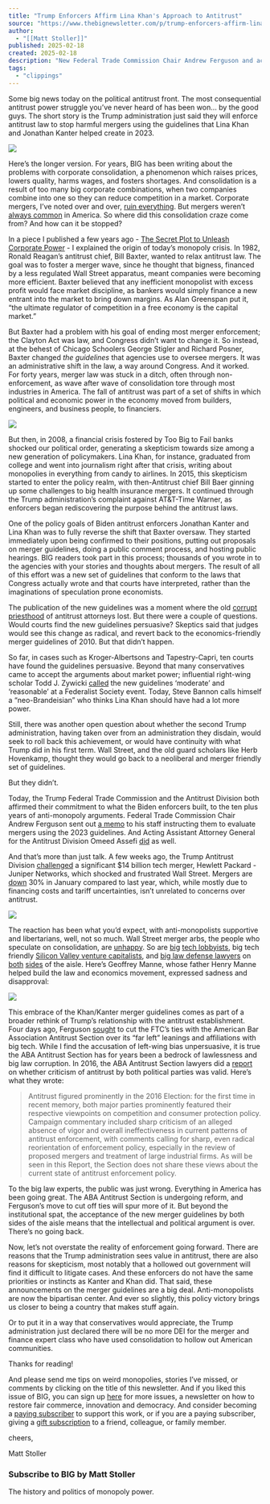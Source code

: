 ```yaml
---
title: "Trump Enforcers Affirm Lina Khan's Approach to Antitrust"
source: "https://www.thebignewsletter.com/p/trump-enforcers-affirm-lina-khans?utm_source=post-email-title&publication_id=11524&post_id=157417804&utm_campaign=email-post-title&isFreemail=true&r=of68&triedRedirect=true&utm_medium=email"
author:
  - "[[Matt Stoller]]"
published: 2025-02-18
created: 2025-02-18
description: "New Federal Trade Commission Chair Andrew Ferguson and acting Antitrust Division chief Omeed Assefi endorsed the 2023 merger guidelines. There's a new bipartisan consensus."
tags:
  - "clippings"
---
```

Some big news today on the political antitrust front. The most consequential antitrust power struggle you’ve never heard of has been won… by the good guys. The short story is the Trump administration just said they will enforce antitrust law to stop harmful mergers using the guidelines that Lina Khan and Jonathan Kanter helped create in 2023.

![](https://substackcdn.com/image/fetch/w_1456,c_limit,f_auto,q_auto:good,fl_progressive:steep/https%3A%2F%2Fsubstack-post-media.s3.amazonaws.com%2Fpublic%2Fimages%2Fb97294cf-644d-4929-93e9-9d03b1f328df_1164x555.png)

Here’s the longer version. For years, BIG has been writing about the problems with corporate consolidation, a phenomenon which raises prices, lowers quality, harms wages, and fosters shortages. And consolidation is a result of too many big corporate combinations, when two companies combine into one so they can reduce competition in a market. Corporate mergers, I’ve noted over and over, [ruin everything](https://www.thebignewsletter.com/p/mergers-ruin-everything). But mergers weren’t [always common](https://www.thebignewsletter.com/p/mergers-didnt-really-used-to-be-a) in America. So where did this consolidation craze come from? And how can it be stopped?

In a piece I published a few years ago - [The Secret Plot to Unleash Corporate Power](https://www.thebignewsletter.com/p/the-secret-plot-to-unleash-corporate) - I explained the origin of today’s monopoly crisis. In 1982, Ronald Reagan’s antitrust chief, Bill Baxter, wanted to relax antitrust law. The goal was to foster a merger wave, since he thought that bigness, financed by a less regulated Wall Street apparatus, meant companies were becoming more efficient. Baxter believed that any inefficient monopolist with excess profit would face market discipline, as bankers would simply finance a new entrant into the market to bring down margins. As Alan Greenspan put it, “the ultimate regulator of competition in a free economy is the capital market.”

But Baxter had a problem with his goal of ending most merger enforcement; the Clayton Act was law, and Congress didn’t want to change it. So instead, at the behest of Chicago Schoolers George Stigler and Richard Posner, Baxter changed *the guidelines* that agencies use to oversee mergers. It was an administrative shift in the law, a way around Congress. And it worked. For forty years, merger law was stuck in a ditch, often through non-enforcement, as wave after wave of consolidation tore through most industries in America. The fall of antitrust was part of a set of shifts in which political and economic power in the economy moved from builders, engineers, and business people, to financiers.

![](https://substackcdn.com/image/fetch/w_1456,c_limit,f_auto,q_auto:good,fl_progressive:steep/https%3A%2F%2Fsubstack-post-media.s3.amazonaws.com%2Fpublic%2Fimages%2Ff2a13d11-430b-468e-a89f-17f5de06245f_978x522.png)

But then, in 2008, a financial crisis fostered by Too Big to Fail banks shocked our political order, generating a skepticism towards size among a new generation of policymakers. Lina Khan, for instance, graduated from college and went into journalism right after that crisis, writing about monopolies in everything from candy to airlines. In 2015, this skepticism started to enter the policy realm, with then-Antitrust chief Bill Baer ginning up some challenges to big health insurance mergers. It continued through the Trump administration’s complaint against AT&T-Time Warner, as enforcers began rediscovering the purpose behind the antitrust laws.

One of the policy goals of Biden antitrust enforcers Jonathan Kanter and Lina Khan was to fully reverse the shift that Baxter oversaw. They started immediately upon being confirmed to their positions, putting out proposals on merger guidelines, doing a public comment process, and hosting public hearings. BIG readers took part in this process; thousands of you wrote in to the agencies with your stories and thoughts about mergers. The result of all of this effort was a new set of guidelines that conform to the laws that Congress actually wrote and that courts have interpreted, rather than the imaginations of speculation prone economists.

The publication of the new guidelines was a moment where the old [corrupt priesthood](https://www.thebignewsletter.com/p/antitrust-guidelines-and-overthrowing) of antitrust attorneys lost. But there were a couple of questions. Would courts find the new guidelines persuasive? Skeptics said that judges would see this change as radical, and revert back to the economics-friendly merger guidelines of 2010. But that didn’t happen.

So far, in cases such as Kroger-Albertsons and Tapestry-Capri, ten courts have found the guidelines persuasive. Beyond that many conservatives came to accept the arguments about market power; influential right-wing scholar Todd J. Zywicki [called](https://fedsoc.org/events/national-press-club-event) the new guidelines ‘moderate’ and ‘reasonable’ at a Federalist Society event. Today, Steve Bannon calls himself a “neo-Brandeisian” who thinks Lina Khan should have had a lot more power.

Still, there was another open question about whether the second Trump administration, having taken over from an administration they disdain, would seek to roll back this achievement, or would have continuity with what Trump did in his first term. Wall Street, and the old guard scholars like Herb Hovenkamp, thought they would go back to a neoliberal and merger friendly set of guidelines.

But they didn’t.

Today, the Trump Federal Trade Commission and the Antitrust Division both affirmed their commitment to what the Biden enforcers built, to the ten plus years of anti-monopoly arguments. Federal Trade Commission Chair Andrew Ferguson sent out [a memo](https://www.ftc.gov/system/files/ftc_gov/pdf/ferguson-memo-re-merger-guidelines.pdf) to his staff instructing them to evaluate mergers using the 2023 guidelines. And Acting Assistant Attorney General for the Antitrust Division Omeed Assefi [did](https://www.justice.gov/atr/media/1389861/dl?inline) as well.

And that’s more than just talk. A few weeks ago, the Trump Antitrust Division [challenged](https://www.thebignewsletter.com/p/trump-antitrust-division-challenges) a significant $14 billion tech merger, Hewlett Packard - Juniper Networks, which shocked and frustrated Wall Street. Mergers are [down](https://www.ft.com/content/a7c9376b-4cb2-4cf2-a665-66f75b72f4c2) 30% in January compared to last year, which, while mostly due to financing costs and tariff uncertainties, isn’t unrelated to concerns over antitrust.

![](https://substackcdn.com/image/fetch/w_1456,c_limit,f_auto,q_auto:good,fl_progressive:steep/https%3A%2F%2Fsubstack-post-media.s3.amazonaws.com%2Fpublic%2Fimages%2F34b538c5-6364-4379-968c-02b7fe70d126_966x556.png)

The reaction has been what you’d expect, with anti-monopolists supportive and libertarians, well, not so much. Wall Street merger arbs, the people who speculate on consolidation, are [unhappy](https://x.com/JulianKlymochko/status/1891973302060507578). So are [big](https://x.com/ATabarrok/status/1891927541323055165) [tech lobbyists](https://x.com/JosephVConiglio/status/1891970397995741300?t=K56_EPPs0fw9qqiaQKLGow&s=09), big tech friendly [Silicon Valley venture capitalists](https://x.com/twistartups/status/1892035209391964671?t=n_ThlzIQwe6gIpScr5TBcg&s=09), and [big law defense lawyers](https://x.com/MacLeodBill/status/1891939074212077848) on [both](https://x.com/JDGrossman/status/1892002525777109411?t=jEhSmA1alafXiyXLl-XfsA&s=09) [sides](https://x.com/BrianCAlbrecht/status/1891961537775964439) of the aisle. Here’s Geoffrey Manne, whose father Henry Manne helped build the law and economics movement, expressed sadness and disapproval:

![](https://substackcdn.com/image/fetch/w_1456,c_limit,f_auto,q_auto:good,fl_progressive:steep/https%3A%2F%2Fsubstack-post-media.s3.amazonaws.com%2Fpublic%2Fimages%2F1aae9b8b-00dd-4e8c-ad1f-817c03dd7d91_479x347.png)

This embrace of the Khan/Kanter merger guidelines comes as part of a broader rethink of Trump’s relationship with the antitrust establishment. Four days ago, Ferguson [sought](https://www.ftc.gov/news-events/news/press-releases/2025/02/ftc-chairman-ferguson-announces-new-policy-regarding-american-bar-association) to cut the FTC’s ties with the American Bar Association Antitrust Section over its “far left” leanings and affiliations with big tech. While I find the accusation of left-wing bias unpersuasive, it is true the ABA Antitrust Section has for years been a bedrock of lawlessness and big law corruption. In 2016, the ABA Antitrust Section lawyers did a [report](https://www.thebignewsletter.com/p/the-rage-of-the-corporate-lawyer) on whether criticism of antitrust by both political parties was valid. Here’s what they wrote:

> Antitrust figured prominently in the 2016 Election: for the first time in recent memory, both major parties prominently featured their respective viewpoints on competition and consumer protection policy. Campaign commentary included sharp criticism of an alleged absence of vigor and overall ineffectiveness in current patterns of antitrust enforcement, with comments calling for sharp, even radical reorientation of enforcement policy, especially in the review of proposed mergers and treatment of large industrial firms. As will be seen in this Report, the Section does not share these views about the current state of antitrust enforcement policy.

To the big law experts, the public was just wrong. Everything in America has been going great. The ABA Antitrust Section is undergoing reform, and Ferguson’s move to cut off ties will spur more of it. But beyond the institutional spat, the acceptance of the new merger guidelines by both sides of the aisle means that the intellectual and political argument is over. There’s no going back.

Now, let’s not overstate the reality of enforcement going forward. There are reasons that the Trump administration sees value in antitrust, there are also reasons for skepticism, most notably that a hollowed out government will find it difficult to litigate cases. And these enforcers do not have the same priorities or instincts as Kanter and Khan did. That said, these announcements on the merger guidelines are a big deal. Anti-monopolists are now the bipartisan center. And ever so slightly, this policy victory brings us closer to being a country that makes stuff again.

Or to put it in a way that conservatives would appreciate, the Trump administration just declared there will be no more DEI for the merger and finance expert class who have used consolidation to hollow out American communities.

Thanks for reading!

And please send me tips on weird monopolies, stories I’ve missed, or comments by clicking on the title of this newsletter. And if you liked this issue of BIG, you can sign up [here](http://email.mg1.substack.com/c/eJxVUMFuwyAM_ZpwjIAmYT34UHXtb0QEnBSNQARmVf5-pN1hkyzberae37PRhEtMOxBmYiVjGp0FZoEradTEXB7nhLhq54FtZfLOaHIxHFtC9LJjDzhxNUs7nKTlnGsthRKDmj-s4dIYO0i2xUyjLtZhMAj4jWmPAZmHB9GWm9OlkfcaqybKFL3H1OYyZdLmqzVxraMn-togcyC5OPNzzT3ve9WKVnS3y5WL4a54d1PdZ9PxdRH_CFiCX946XA4vL7TaGWtdS3C0jxj05NECpYKM3v94Cad9Qwj4zB6JML3Bw74chFCsHrKxcgb4o_8H-RJ1Kg) for more issues, a newsletter on how to restore fair commerce, innovation and democracy. And consider becoming a [paying subscriber](https://email.mg1.substack.com/c/eJxVUMtuwyAQ_JpwtABjEw4ceulvIB6Lg4rBgrUq_31J0kO7Wmk1-xrNeIuw1XZphI7kqB0NXgfoAt89AyI0cnZoJgVNgqaSe-lI6iY2gN2mrMlxupy8xVTLc4uxhQvy0DZKpyjQIL31CqigggOPQYWBIqg3lz1DguJB15Ivc9gUSNYPxKPf5o8b_xy5W8SONWdoUz9dR-u_Jl_3MXpC35IDkjSnnI2Y6cwkZROfhIwuSrXauC7e2_u0rNhtvJaboPvG_v0iTf9SjOH21PXqDmlm1P0sCS8DxboMQWM7geDbsJcHZoMCbRgZjEXN1nmVchaci5W9VQ5bxEzlXVFFBm2o46roP8J-AJJ0hnE) to support this work, or if you are a paying subscriber, giving a [gift subscription](https://email.mg1.substack.com/c/eJxVUEtuxSAMPE1YRnwSSBYsKlW9BiJgUlQCETiqcvvy3uuitSxZ9tgezTiLsJd6a4SG5CwNDd4n6AzfLQEiVHI1qCZ6Tbymiju1kdhMqACHjUmT89pSdBZjyY8txmY-kU_tOZOU-bB5urhl9ouc-RomtnoXpOX0xWUvHyE70CWn25w2epL0J-LZBvE28I-eh0VsWFKCOrZra2jd1-jK0aFH62rcYBB9U-4x4CDesV5AouaUsx6CCqYoG_k4qbAFtUob5OycXcZZYrPhnoeJHjv795xU_cvZwf0h9DntWk2vx5Uj3gay3RJ4_STEl4NPU8wOGWp31huLmkkhlRIT55NkL9ndp0lQtax0JZ3Wl36V9R-lPyvjiqk) to a friend, colleague, or family member.

cheers,

Matt Stoller

### Subscribe to BIG by Matt Stoller

The history and politics of monopoly power.